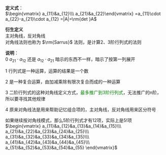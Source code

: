 **定义式**：    
 $\begin{vmatrix}    
a_{11}&a_{12}\\\     
a_{21}&a_{22}\end{vmatrix}    
=a_{11}\cdot a_{22}-a_{21}\cdot a_{12}    
=|A|=\rm{det }A$     
    
**衍生定义**    
主对角线，反对角线    
对角线法则也称为 $\rm{Sarrus}$ 法则，是计算2、3阶行列式的法则    
    
**说明**：    
0  $a_{21}\cdot a_{12}$ 还是 $a_{12}\cdot a_{21}$ 暗示的东西不一样，暗示了按第一列展开    
    
1 行列式是一种运算，运算的结果是一个数    
    
2 是一种复合运算，由加减乘除有限次复合而成的一种运算    
    
3 二阶行列式的这种对角线定义方式，<font color=green>最多推广到3阶行列式</font>，无法推广的n阶，所以要寻找其他规律    
    
4 原来对角线法是用来帮助记忆组合项的，主对角线，反对角线用来区分符号    
    
如果继续按对角线模式，那么5阶行列式才有12项，实际上是5!项    
 $\begin{vmatrix}    
a_{11}&a_{12}&a_{13}&a_{14}&a_{15}\\\     
a_{21}&a_{22}&a_{23}&a_{24}&a_{25}\\\     
a_{31}&a_{32}&a_{33}&a_{34}&a_{35}\\\     
a_{41}&a_{42}&a_{43}&a_{44}&a_{45}\\\     
a_{51}&a_{52}&a_{53}&a_{54}&a_{55}    
\end{vmatrix}$     
    
